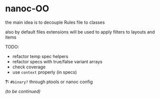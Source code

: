 # nanoc-OO

the main idea is to decouple Rules file to classes

also by default files extensions will be used to apply filters to layouts and items

TODO:
 * refactor temp spec helpers
 * refactor specs with true/false variant arrays
 * check coverage
 * use `context` properly (in specs)

**?:** `#binary?` through ptools or nanoc config

*(to be continued)*